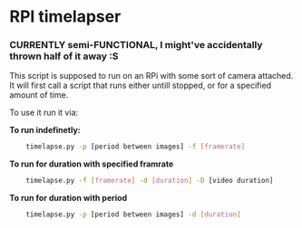 # RPI timelapser

### CURRENTLY semi-FUNCTIONAL, I might've accidentally thrown half of it away :S

This script is supposed to run on an RPi with some sort of camera attached. 
It will first call a script that runs either untill stopped, or for a specified amount of time.

To use it run it via:

**To run indefinetly:**
```bash
	timelapse.py -p [period between images] -f [framerate]
```

**To run for duration with specified framrate**
```bash
	timelapse.py -f [framerate] -d [duration] -D [video duration]
```

**To run for duration with period**
```bash
	timelapse.py -p [period between images] -d [duration]
```
